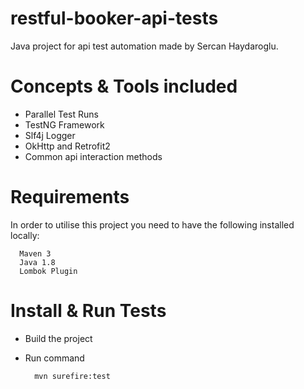 # restful-booker-api-tests
Java project for api test automation made by Sercan Haydaroglu.

# Concepts & Tools included
- Parallel Test Runs 
- TestNG Framework
- Slf4j Logger
- OkHttp and Retrofit2
- Common api interaction methods

# Requirements
In order to utilise this project you need to have the following installed locally:
  
      Maven 3
      Java 1.8
      Lombok Plugin
      
# Install & Run Tests

- Build the project
- Run command 

        mvn surefire:test
